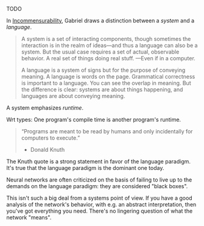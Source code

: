TODO

In [Incommensurability](), Gabriel draws a distinction between a
*system* and a *language*.

> A system is a set of interacting components, though sometimes the
> interaction is in the realm of ideas—and thus a language can also be
> a system. But the usual case requires a set of actual, observable
> behavior. A real set of things doing real stuff. —Even if in a
> computer.
>
> A language is a system of signs but for the purpose of conveying
> meaning. A language is words on the page. Grammatical correctness is
> important to a language.  You can see the overlap in meaning. But
> the difference is clear: systems are about things happening, and
> languages are about conveying meaning.

A system emphasizes *runtime*.

Wrt types: One program's compile time is another program's runtime.

> “Programs are meant to be read by humans and only incidentally for
> computers to execute.”
>
> - Donald Knuth

The Knuth quote is a strong statement in favor of the language
paradigm. It's true that the language paradigm is the dominant one
today.

Neural networks are often criticized on the basis of failing to live
up to the demands on the language paradigm: they are considered "black
boxes".

This isn't such a big deal from a systems point of view. If you have a
good analysis of the network's behavior, with e.g. an abstract
interpretation, then you've got everything you need. There's no
lingering question of what the network "means".
